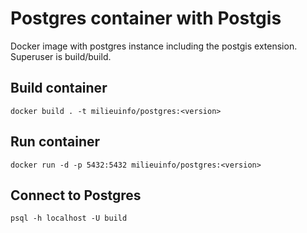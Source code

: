 # Postgres container with Postgis

Docker image with postgres instance including the postgis extension.
Superuser is build/build.

## Build container

```
docker build . -t milieuinfo/postgres:<version>
```

## Run container

```
docker run -d -p 5432:5432 milieuinfo/postgres:<version>
```

## Connect to Postgres

```
psql -h localhost -U build
```
